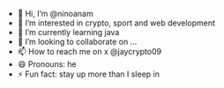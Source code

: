 - 👋 Hi, I’m @ninoanam
- 👀 I’m interested in crypto, sport and web development
- 🌱 I’m currently learning java
- 💞️ I’m looking to collaborate on ...
- 📫 How to reach me on x @jaycrypto09
- 😄 Pronouns: he
- ⚡ Fun fact: stay up more than I sleep in
<!---
ninoanam/ninoanam is a ✨ special ✨ repository because its `README.md` (this file) appears on your GitHub profile.
You can click the Preview link to take a look at your changes.
--->
